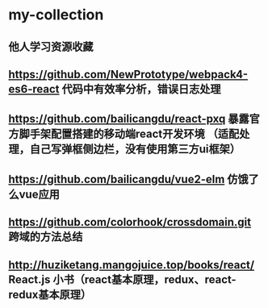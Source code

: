 # my-collection
## 他人学习资源收藏
## https://github.com/NewPrototype/webpack4-es6-react 代码中有效率分析，错误日志处理
## https://github.com/bailicangdu/react-pxq 暴露官方脚手架配置搭建的移动端react开发环境 （适配处理，自己写弹框侧边栏，没有使用第三方ui框架）
## https://github.com/bailicangdu/vue2-elm 仿饿了么vue应用
## https://github.com/colorhook/crossdomain.git 跨域的方法总结
## http://huziketang.mangojuice.top/books/react/ React.js 小书（react基本原理，redux、react-redux基本原理）
